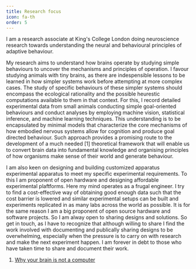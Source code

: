 ```yaml
---
title: Research focus
icon: fa-th
order: 5
---
```


I am a research associate at King's College London doing neuroscience research towards understanding the neural and behavioural principles of adaptive behaviour. 

My research aims to understand how brains operate by studying simple behaviours to uncover the mechanisms and principles of operation.
I favour studying animals with tiny brains, as there are indespensible lessons to be learned in how simpler systems work before attempting at more complex cases. 
The study of specific behaviours of these simpler systems should encompass the ecological rationality and the possible heurestic computations available to them in that context.
For this, I record detailed experimental data from small animals conducting simple goal-oriented behaviours and conduct analyses by employing machine vision, statistical inference, and machine learning techniques. 
This understanding is to be encapsulated by minimal models that characterize the core mechanisms of how embodied nervous systems allow for cognition and produce goal directed behaviour. 
Such approach provides a promising route to the development of a much needed [1] theoretical framework that will enable us to convert brain data into fundamental knowledge and organising principles of how organisms make sense of their world and generate behaviour.

I am also keen on designing and building customized apparatus experimental apparatus to meet my specific experimental requirements.
 To this I am proponent of open hardware and designing affordable experimental plaftforms.
  Here my mind operates as a frugal engineer. I try to find a cost-effective way of obtaining good enough data such that the cost barrier is lowered and similar experimental setups can be built and experiments replicated in as many labs across the world as possible.
It is for the  same reason I am a big proponent of open source hardware and software projects.
So I am alway open to sharing designs and solutions. So get in touch, as I have to recognize that although willing to share I find the work involved with documenting and publically sharing designs to be overwhelming, especially when the pressure is to carry on with research and make the next experiment happen. I am forever in debt to those who have taken time to share and document their work. 

1. [Why your brain is not a computer](https://www.theguardian.com/science/2020/feb/27/why-your-brain-is-not-a-computer-neuroscience-neural-networks-consciousness?CMP=Share_iOSApp_Other)
